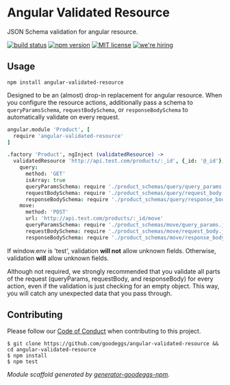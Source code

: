 # Angular Validated Resource

JSON Schema validation for angular resource.

[![build status][travis-badge]][travis-link]
[![npm version][npm-badge]][npm-link]
[![MIT license][license-badge]][license-link]
[![we're hiring][hiring-badge]][hiring-link]


## Usage

```
npm install angular-validated-resource
```

Designed to be an (almost) drop-in replacement for angular resource. When you configure the resource actions, additionally pass a schema to `queryParamsSchema`, `requestBodySchema`, or `responseBodySchema` to automatically validate on every request.

```coffee
angular.module 'Product', [
  require 'angular-validated-resource'
]

.factory 'Product', ngInject (validatedResource) ->
  validatedResource 'http://api.test.com/products/:_id', {_id: '@_id'},
    query:
      method: 'GET'
      isArray: true
      queryParamsSchema: require './product_schemas/query/query_params.json'
      requestBodySchema: require './product_schemas/query/request_body.json'
      responseBodySchema: require './product_schemas/query/response_body.json'
    move:
      method: 'POST'
      url: 'http://api.test.com/products/:_id/move'
      queryParamsSchema: require './product_schemas/move/query_params.json'
      requestBodySchema: require './product_schemas/move/request_body.json'
      responseBodySchema: require './product_schemas/move/response_body.json'
```

If window.env is 'test', validation **will not** allow unknown fields. Otherwise, validation **will** allow unknown fields.

Although not required, we strongly recommended that you validate all parts of the request (queryParams, requestBody, and responseBody) for every action, even if the validation is just checking for an empty object. This way, you will catch any unexpected data that you pass through.

## Contributing

Please follow our [Code of Conduct](https://github.com/goodeggs/angular-validated-resource/blob/master/CODE_OF_CONDUCT.md)
when contributing to this project.

```
$ git clone https://github.com/goodeggs/angular-validated-resource && cd angular-validated-resource
$ npm install
$ npm test
```

_Module scaffold generated by [generator-goodeggs-npm](https://github.com/goodeggs/generator-goodeggs-npm)._


[travis-badge]: http://img.shields.io/travis/goodeggs/angular-validated-resource.svg?style=flat-square
[travis-link]: https://travis-ci.org/goodeggs/angular-validated-resource
[npm-badge]: http://img.shields.io/npm/v/angular-validated-resource.svg?style=flat-square
[npm-link]: https://www.npmjs.org/package/angular-validated-resource
[license-badge]: http://img.shields.io/badge/license-MIT-blue.svg?style=flat-square
[license-link]: LICENSE.md
[hiring-badge]: https://img.shields.io/badge/we're_hiring-yes-brightgreen.svg?style=flat-square
[hiring-link]: http://goodeggs.jobscore.com/?detail=Open+Source&sid=161

